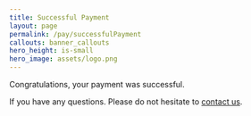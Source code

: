 ```yaml
---
title: Successful Payment
layout: page
permalink: /pay/successfulPayment
callouts: banner_callouts
hero_height: is-small
hero_image: assets/logo.png
---
```


Congratulations, your payment was successful.

If you have any questions. Please do not hesitate to [contact us](contact-us).